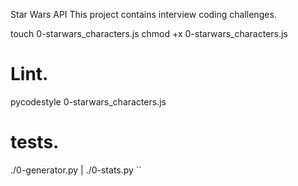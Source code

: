 Star Wars API
This project contains interview coding challenges.

touch 0-starwars_characters.js
chmod +x 0-starwars_characters.js

# Lint.
pycodestyle 0-starwars_characters.js

# tests.
./0-generator.py | ./0-stats.py 
``